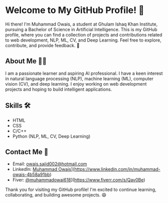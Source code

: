 # Welcome to My GitHub Profile! 👋

Hi there! I'm Muhammad Owais, a student at Ghulam Ishaq Khan Institute, pursuing a Bachelor of Science in Artificial Intelligence. This is my GitHub profile, where you can find a collection of projects and contributions related to web development, NLP, ML, CV, and Deep Learning. Feel free to explore, contribute, and provide feedback. 🚀

## About Me 🙋‍♂️

I am a passionate learner and aspiring AI professional. I have a keen interest in natural language processing (NLP), machine learning (ML), computer vision (CV), and deep learning. I enjoy working on web development projects and hoping to build intelligent applications.

## Skills 🛠️

- HTML
- CSS
- C/C++
- Python (NLP, ML, CV, Deep Learning)

## Contact Me 📩

- Email: [owais.sajid002@hotmail.com](mailto:owais.sajid002@hotmail.com)
- LinkedIn: [Muhammad Owais](linkedin-logo.png)](https://www.linkedin.com/in/muhammad-owais-4b58a91bb)
- Fiver: [@muhammadowai618](fiverr-logo.png)](https://www.fiverr.com/s/Qav0Be)

Thank you for visiting my GitHub profile! I'm excited to continue learning, collaborating, and building awesome projects. 😄
